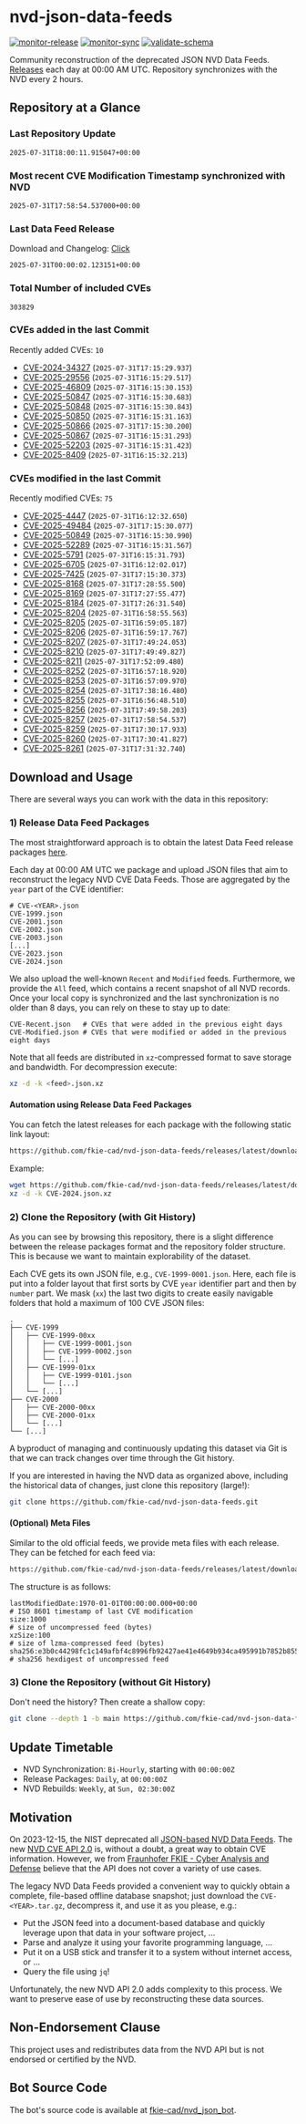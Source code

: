 # nvd-json-data-feeds

[![monitor-release](https://github.com/fkie-cad/nvd-json-data-feeds/actions/workflows/monitor_release.yml/badge.svg)](https://github.com/fkie-cad/nvd-json-data-feeds/actions/workflows/monitor_release.yml)
[![monitor-sync](https://github.com/fkie-cad/nvd-json-data-feeds/actions/workflows/monitor_sync.yml/badge.svg)](https://github.com/fkie-cad/nvd-json-data-feeds/actions/workflows/monitor_sync.yml)
[![validate-schema](https://github.com/fkie-cad/nvd-json-data-feeds/actions/workflows/validate_schema.yml/badge.svg)](https://github.com/fkie-cad/nvd-json-data-feeds/actions/workflows/validate_schema.yml)

Community reconstruction of the deprecated JSON NVD Data Feeds.
[Releases](https://github.com/fkie-cad/nvd-json-data-feeds/releases/latest) each day at 00:00 AM UTC.
Repository synchronizes with the NVD every 2 hours.

## Repository at a Glance

### Last Repository Update

```plain
2025-07-31T18:00:11.915047+00:00
```

### Most recent CVE Modification Timestamp synchronized with NVD

```plain
2025-07-31T17:58:54.537000+00:00
```

### Last Data Feed Release

Download and Changelog: [Click](https://github.com/fkie-cad/nvd-json-data-feeds/releases/latest)

```plain
2025-07-31T00:00:02.123151+00:00
```

### Total Number of included CVEs

```plain
303829
```

### CVEs added in the last Commit

Recently added CVEs: `10`

- [CVE-2024-34327](CVE-2024/CVE-2024-343xx/CVE-2024-34327.json) (`2025-07-31T17:15:29.937`)
- [CVE-2025-29556](CVE-2025/CVE-2025-295xx/CVE-2025-29556.json) (`2025-07-31T16:15:29.517`)
- [CVE-2025-46809](CVE-2025/CVE-2025-468xx/CVE-2025-46809.json) (`2025-07-31T16:15:30.153`)
- [CVE-2025-50847](CVE-2025/CVE-2025-508xx/CVE-2025-50847.json) (`2025-07-31T16:15:30.683`)
- [CVE-2025-50848](CVE-2025/CVE-2025-508xx/CVE-2025-50848.json) (`2025-07-31T16:15:30.843`)
- [CVE-2025-50850](CVE-2025/CVE-2025-508xx/CVE-2025-50850.json) (`2025-07-31T16:15:31.163`)
- [CVE-2025-50866](CVE-2025/CVE-2025-508xx/CVE-2025-50866.json) (`2025-07-31T17:15:30.200`)
- [CVE-2025-50867](CVE-2025/CVE-2025-508xx/CVE-2025-50867.json) (`2025-07-31T16:15:31.293`)
- [CVE-2025-52203](CVE-2025/CVE-2025-522xx/CVE-2025-52203.json) (`2025-07-31T16:15:31.423`)
- [CVE-2025-8409](CVE-2025/CVE-2025-84xx/CVE-2025-8409.json) (`2025-07-31T16:15:32.213`)


### CVEs modified in the last Commit

Recently modified CVEs: `75`

- [CVE-2025-4447](CVE-2025/CVE-2025-44xx/CVE-2025-4447.json) (`2025-07-31T16:12:32.650`)
- [CVE-2025-49484](CVE-2025/CVE-2025-494xx/CVE-2025-49484.json) (`2025-07-31T17:15:30.077`)
- [CVE-2025-50849](CVE-2025/CVE-2025-508xx/CVE-2025-50849.json) (`2025-07-31T16:15:30.990`)
- [CVE-2025-52289](CVE-2025/CVE-2025-522xx/CVE-2025-52289.json) (`2025-07-31T16:15:31.567`)
- [CVE-2025-5791](CVE-2025/CVE-2025-57xx/CVE-2025-5791.json) (`2025-07-31T16:15:31.793`)
- [CVE-2025-6705](CVE-2025/CVE-2025-67xx/CVE-2025-6705.json) (`2025-07-31T16:12:02.017`)
- [CVE-2025-7425](CVE-2025/CVE-2025-74xx/CVE-2025-7425.json) (`2025-07-31T17:15:30.373`)
- [CVE-2025-8168](CVE-2025/CVE-2025-81xx/CVE-2025-8168.json) (`2025-07-31T17:28:55.500`)
- [CVE-2025-8169](CVE-2025/CVE-2025-81xx/CVE-2025-8169.json) (`2025-07-31T17:27:55.477`)
- [CVE-2025-8184](CVE-2025/CVE-2025-81xx/CVE-2025-8184.json) (`2025-07-31T17:26:31.540`)
- [CVE-2025-8204](CVE-2025/CVE-2025-82xx/CVE-2025-8204.json) (`2025-07-31T16:58:55.563`)
- [CVE-2025-8205](CVE-2025/CVE-2025-82xx/CVE-2025-8205.json) (`2025-07-31T16:59:05.187`)
- [CVE-2025-8206](CVE-2025/CVE-2025-82xx/CVE-2025-8206.json) (`2025-07-31T16:59:17.767`)
- [CVE-2025-8207](CVE-2025/CVE-2025-82xx/CVE-2025-8207.json) (`2025-07-31T17:49:24.053`)
- [CVE-2025-8210](CVE-2025/CVE-2025-82xx/CVE-2025-8210.json) (`2025-07-31T17:49:49.827`)
- [CVE-2025-8211](CVE-2025/CVE-2025-82xx/CVE-2025-8211.json) (`2025-07-31T17:52:09.480`)
- [CVE-2025-8252](CVE-2025/CVE-2025-82xx/CVE-2025-8252.json) (`2025-07-31T16:57:18.920`)
- [CVE-2025-8253](CVE-2025/CVE-2025-82xx/CVE-2025-8253.json) (`2025-07-31T16:57:09.970`)
- [CVE-2025-8254](CVE-2025/CVE-2025-82xx/CVE-2025-8254.json) (`2025-07-31T17:38:16.480`)
- [CVE-2025-8255](CVE-2025/CVE-2025-82xx/CVE-2025-8255.json) (`2025-07-31T16:56:48.510`)
- [CVE-2025-8256](CVE-2025/CVE-2025-82xx/CVE-2025-8256.json) (`2025-07-31T17:49:58.203`)
- [CVE-2025-8257](CVE-2025/CVE-2025-82xx/CVE-2025-8257.json) (`2025-07-31T17:58:54.537`)
- [CVE-2025-8259](CVE-2025/CVE-2025-82xx/CVE-2025-8259.json) (`2025-07-31T17:30:17.933`)
- [CVE-2025-8260](CVE-2025/CVE-2025-82xx/CVE-2025-8260.json) (`2025-07-31T17:30:41.827`)
- [CVE-2025-8261](CVE-2025/CVE-2025-82xx/CVE-2025-8261.json) (`2025-07-31T17:31:32.740`)


## Download and Usage

There are several ways you can work with the data in this repository:

### 1) Release Data Feed Packages

The most straightforward approach is to obtain the latest Data Feed release packages [here](https://github.com/fkie-cad/nvd-json-data-feeds/releases/latest).

Each day at 00:00 AM UTC we package and upload JSON files that aim to reconstruct the legacy NVD CVE Data Feeds.
Those are aggregated by the `year` part of the CVE identifier:

```
# CVE-<YEAR>.json
CVE-1999.json
CVE-2001.json
CVE-2002.json
CVE-2003.json
[...]
CVE-2023.json
CVE-2024.json
```

We also upload the well-known `Recent` and `Modified` feeds.
Furthermore, we provide the `All` feed, which contains a recent snapshot of all NVD records.
Once your local copy is synchronized and the last synchronization is no older than 8 days, you can rely on these to stay up to date:

```plain
CVE-Recent.json   # CVEs that were added in the previous eight days
CVE-Modified.json # CVEs that were modified or added in the previous eight days
```

Note that all feeds are distributed in `xz`-compressed format to save storage and bandwidth.
For decompression execute:

```sh
xz -d -k <feed>.json.xz
```

#### Automation using Release Data Feed Packages

You can fetch the latest releases for each package with the following static link layout:

```sh
https://github.com/fkie-cad/nvd-json-data-feeds/releases/latest/download/CVE-<YEAR>.json.xz
```

Example:

```sh
wget https://github.com/fkie-cad/nvd-json-data-feeds/releases/latest/download/CVE-2024.json.xz
xz -d -k CVE-2024.json.xz
```

### 2) Clone the Repository (with Git History)

As you can see by browsing this repository, there is a slight difference between the release packages format and the repository folder structure.
This is because we want to maintain explorability of the dataset.

Each CVE gets its own JSON file, e.g., `CVE-1999-0001.json`.
Here, each file is put into a folder layout that first sorts by CVE `year` identifier part and then by `number` part.
We mask (`xx`) the last two digits to create easily navigable folders that hold a maximum of 100 CVE JSON files:

```plain
.
├── CVE-1999
│   ├── CVE-1999-00xx
│   │   ├── CVE-1999-0001.json
│   │   ├── CVE-1999-0002.json
│   │   └── [...]
│   ├── CVE-1999-01xx
│   │   ├── CVE-1999-0101.json
│   │   └── [...]
│   └── [...]
├── CVE-2000
│   ├── CVE-2000-00xx
│   ├── CVE-2000-01xx
│   └── [...]
└── [...]
```

A byproduct of managing and continuously updating this dataset via Git is that we can track changes over time through the Git history.

If you are interested in having the NVD data as organized above, including the historical data of changes, just clone this repository (large!):

```sh
git clone https://github.com/fkie-cad/nvd-json-data-feeds.git
```

#### (Optional) Meta Files

Similar to the old official feeds, we provide meta files with each release. They can be fetched for each feed via:

```sh
https://github.com/fkie-cad/nvd-json-data-feeds/releases/latest/download/CVE-<YEAR>.meta
```

The structure is as follows:

```plain
lastModifiedDate:1970-01-01T00:00:00.000+00:00                          # ISO 8601 timestamp of last CVE modification
size:1000                                                               # size of uncompressed feed (bytes)
xzSize:100                                                              # size of lzma-compressed feed (bytes)
sha256:e3b0c44298fc1c149afbf4c8996fb92427ae41e4649b934ca495991b7852b855 # sha256 hexdigest of uncompressed feed
```

### 3) Clone the Repository (without Git History)

Don't need the history? Then create a shallow copy:

```sh
git clone --depth 1 -b main https://github.com/fkie-cad/nvd-json-data-feeds.git
```


## Update Timetable

* NVD Synchronization: `Bi-Hourly`, starting with `00:00:00Z`
* Release Packages: `Daily`, at `00:00:00Z`
* NVD Rebuilds: `Weekly`, at `Sun, 02:30:00Z`


## Motivation

On 2023-12-15, the NIST deprecated all [JSON-based NVD Data Feeds](https://nvd.nist.gov/vuln/data-feeds#divRetirementBanner-1).
The new [NVD CVE API 2.0](https://nvd.nist.gov/developers/vulnerabilities) is, without a doubt, a great way to obtain CVE information.
However, we from [Fraunhofer FKIE - Cyber Analysis and Defense](https://www.fkie.fraunhofer.de/en/departments/cad.html) believe that the API does not cover a variety of use cases.

The legacy NVD Data Feeds provided a convenient way to quickly obtain a complete, file-based offline database snapshot; just download the `CVE-<YEAR>.tar.gz`, decompress it, and use it as you please, e.g.:

- Put the JSON feed into a document-based database and quickly leverage upon that data in your software project, ...
- Parse and analyze it using your favorite programming language, ...
- Put it on a USB stick and transfer it to a system without internet access, or ...
- Query the file using `jq`!

Unfortunately, the new NVD API 2.0 adds complexity to this process.
We want to preserve ease of use by reconstructing these data sources.

## Non-Endorsement Clause

This project uses and redistributes data from the NVD API but is not endorsed or certified by the NVD.

## Bot Source Code

The bot's source code is available at [fkie-cad/nvd\_json\_bot](https://github.com/fkie-cad/nvd_json_bot).